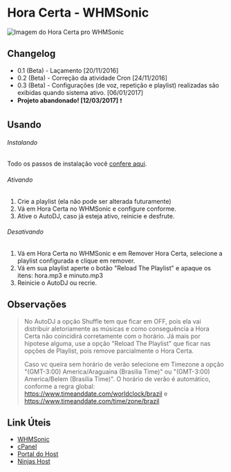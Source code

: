 # Hora Certa - WHMSonic
![Imagem do Hora Certa pro WHMSonic](http://i.imgur.com/QhQ2rRk.png)

## Changelog
* 0.1 (Beta) - Laçamento [20/11/2016]
* 0.2 (Beta) - Correção da atividade Cron [24/11/2016]
* 0.3 (Beta) - Configurações (de voz, repetição e playlist) realizadas são exibidas quando sistema ativo. [06/01/2017]
* **Projeto abandonado! [12/03/2017]** :exclamation:

## Usando
###### Instalando
Todo os passos de instalação você [confere aqui](https://ninjashost.github.io/whmsonichoracerta/).

###### Ativando
1. Crie a playlist (ela não pode ser alterada futuramente)
2. Vá em Hora Certa no WHMSonic e configure conforme.
3. Ative o AutoDJ, caso já esteja ativo, reinicie e desfrute.

###### Desativando
1. Vá em Hora Certa no WHMSonic e em Remover Hora Certa, selecione a playlist configurada e clique em remover.
2. Vá em sua playlist aperte o botão "Reload The Playlist" e apaque os itens: hora.mp3 e minuto.mp3
3. Reinicie o AutoDJ ou recrie.

## Observações
> No AutoDJ a opção Shuffle tem que ficar em OFF, pois ela vai distribuir aletoriamente as músicas e como conseguência a Hora Certa não coincidirá corretamente com o horário.
> Já mais por hipotese alguma, use a opção "Reload The Playlist" que ficar nas opções de Playlist, pois remove parcialmente o Hora Certa.
> 
> Caso vc queira sem horário de verão selecione em Timezone a opção "(GMT-3:00) America/Araguaina (Brasilia Time)" ou "(GMT-3:00) America/Belem (Brasilia Time)". O horário de verão é automático, conforme a regra global: https://www.timeanddate.com/worldclock/brazil e https://www.timeanddate.com/time/zone/brazil

## Link Úteis
* [WHMSonic](https://whmsonic.com)
* [cPanel](https://www.cpanel.com.br/)
* [Portal do Host](https://www.portaldohost.com.br/)
* [Ninjas Host](https://www.ninjashost.com.br/)
